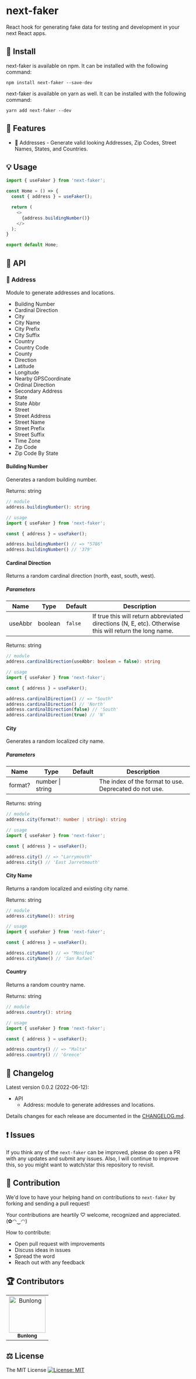# next-faker

React hook for generating fake data for testing and development in your next React apps.

## 🔧 Install

next-faker is available on npm. It can be installed with the following command:

```
npm install next-faker --save-dev
```

next-faker is available on yarn as well. It can be installed with the following command:

```
yarn add next-faker --dev
```

## 🎁 Features

* 💌 Addresses - Generate valid looking Addresses, Zip Codes, Street Names, States, and Countries.

## 💡 Usage

```ts
import { useFaker } from 'next-faker';

const Home = () => {
  const { address } = useFaker();

  return (
    <>
      {address.buildingNumber()}
    </>
  );
}

export default Home;
```

## 💎 API

### 💌 Address

Module to generate addresses and locations.

* Building Number
* Cardinal Direction
* City
* City Name
* City Prefix
* City Suffix
* Country
* Country Code
* County
* Direction
* Latitude
* Longitude
* Nearby GPSCoordinate
* Ordinal Direction
* Secondary Address
* State
* State Abbr
* Street
* Street Address
* Street Name
* Street Prefix
* Street Suffix
* Time Zone
* Zip Code
* Zip Code By State

#### Building Number

Generates a random building number.

Returns: string

```ts
// module
address.buildingNumber(): string

// usage
import { useFaker } from 'next-faker';

const { address } = useFaker();

address.buildingNumber() // => "5786"
address.buildingNumber() // '379'
```

#### Cardinal Direction

Returns a random cardinal direction (north, east, south, west).

##### Parameters

<table>
  <tr>
    <th>Name</th>
    <th>Type</th>
    <th>Default</th>
    <th>Description</th>
  </tr>
  <tbody>
    <tr>
      <td>useAbbr</td>
      <td>boolean</td>
      <td><code>false</code></td>
      <td>If true this will return abbreviated directions (N, E, etc). Otherwise this will return the long name.</td>
    </tr>
  </tbody>
</table>

Returns: string

```ts
// module
address.cardinalDirection(useAbbr: boolean = false): string

// usage
import { useFaker } from 'next-faker';

const { address } = useFaker();

address.cardinalDirection() // => "South"
address.cardinalDirection() // 'North'
address.cardinalDirection(false) // 'South'
address.cardinalDirection(true) // 'N'
```

#### City

Generates a random localized city name.

##### Parameters

<table>
  <tr>
    <th>Name</th>
    <th>Type</th>
    <th>Default</th>
    <th>Description</th>
  </tr>
  <tbody>
    <tr>
      <td>format?</td>
      <td>number | string</td>
      <td></td>
      <td>The index of the format to use. Deprecated do not use.</td>
    </tr>
  </tbody>
</table>

Returns: string

```ts
// module
address.city(format?: number | string): string

// usage
import { useFaker } from 'next-faker';

const { address } = useFaker();

address.city() // => "Larrymouth"
address.city() // 'East Jarretmouth'
```

#### City Name

Returns a random localized and existing city name.

Returns: string

```ts
// module
address.cityName(): string

// usage
import { useFaker } from 'next-faker';

const { address } = useFaker();

address.cityName() // => "Menifee"
address.cityName() // 'San Rafael'
```

#### Country

Returns a random country name.

Returns: string

```ts
// module
address.country(): string

// usage
import { useFaker } from 'next-faker';

const { address } = useFaker();

address.country() // => "Malta"
address.country() // 'Greece'
```

## 📜 Changelog

Latest version 0.0.2 (2022-06-12):

  * API
    * Address: module to generate addresses and locations.

Details changes for each release are documented in the [CHANGELOG.md](https://github.com/Bunlong/react-papaparse/blob/master/CHANGELOG.md).

## ❗ Issues

If you think any of the `next-faker` can be improved, please do open a PR with any updates and submit any issues. Also, I will continue to improve this, so you might want to watch/star this repository to revisit.

## 💪 Contribution

We'd love to have your helping hand on contributions to `next-faker` by forking and sending a pull request!

Your contributions are heartily ♡ welcome, recognized and appreciated. (✿◠‿◠)

How to contribute:

- Open pull request with improvements
- Discuss ideas in issues
- Spread the word
- Reach out with any feedback

## 🏆 Contributors

<table>
  <tr>
    <td align="center">
      <a href="https://github.com/Bunlong">
        <img src="https://avatars0.githubusercontent.com/u/1308397?s=400&u=945dc6b97571e2b98b659d34b1c81ae2514046bf&v=4" width="100" alt="Bunlong" />
        <br />
        <sub>
          <b>Bunlong</b>
        </sub>
      </a>
    </td>
  </tr>
</table>

## ⚖️ License

The MIT License [![License: MIT](https://img.shields.io/badge/License-MIT-yellow.svg)](https://opensource.org/licenses/MIT)
